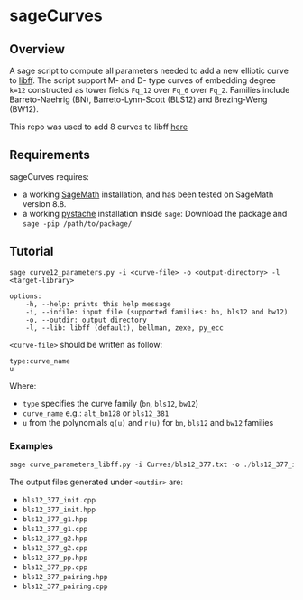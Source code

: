 # sageCurves
## Overview
A sage script to compute all parameters needed to add a new elliptic curve to [libff](https://github.com/EYBlockchain/zk-swap-libff). The script support M- and D- type curves of embedding degree `k=12` constructed as tower fields `Fq_12` over `Fq_6` over `Fq_2`. Families include Barreto-Naehrig (BN), Barreto-Lynn-Scott (BLS12) and Brezing-Weng (BW12).

This repo was used to add 8 curves to libff [here](https://github.com/EYBlockchain/zk-swap-libff/tree/ey/libff/algebra/curves)

## Requirements
sageCurves requires:
+ a working [SageMath](http://www.sagemath.org) installation, and has been tested on SageMath version 8.8.
+ a working [pystache](https://github.com/defunkt/pystache) installation inside `sage`: Download the package and `sage -pip /path/to/package/`

## Tutorial
```
sage curve12_parameters.py -i <curve-file> -o <output-directory> -l <target-library> 
```
```
options:
    -h, --help: prints this help message
    -i, --infile: input file (supported families: bn, bls12 and bw12) 
    -o, --outdir: output directory
    -l, --lib: libff (default), bellman, zexe, py_ecc
```
`<curve-file>` should be written as follow: 
```
type:curve_name
u
```
Where: 
+ `type` specifies the curve family (`bn`, `bls12`, `bw12`)
+ `curve_name` e.g.: `alt_bn128` or `bls12_381`
+ `u` from the polynomials `q(u)` and `r(u)` for `bn`, `bls12` and `bw12` families

### Examples
```python
sage curve_parameters_libff.py -i Curves/bls12_377.txt -o ./bls12_377_init.cpp -l libff
```
The output files generated under `<outdir>` are:
+ `bls12_377_init.cpp`
+ `bls12_377_init.hpp`
+ `bls12_377_g1.hpp`
+ `bls12_377_g1.cpp`
+ `bls12_377_g2.hpp`
+ `bls12_377_g2.cpp`
+ `bls12_377_pp.hpp`
+ `bls12_377_pp.cpp`
+ `bls12_377_pairing.hpp`
+ `bls12_377_pairing.cpp`
 
